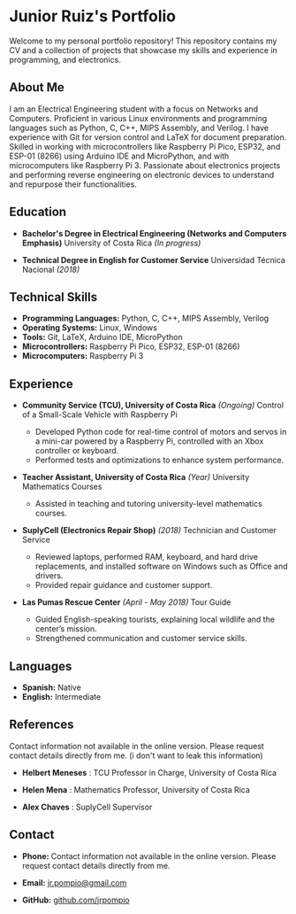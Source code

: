 # Junior Ruiz's Portfolio

Welcome to my personal portfolio repository! This repository contains my CV
and a collection of projects that showcase my skills and experience in
programming, and electronics.

## About Me

I am an Electrical Engineering student with a focus on Networks and Computers.
Proficient in various Linux environments and programming languages such as
Python, C, C++, MIPS Assembly, and Verilog. I have experience with Git for
version control and LaTeX for document preparation. Skilled in working with
microcontrollers like Raspberry Pi Pico, ESP32, and ESP-01 (8266) using Arduino
IDE and MicroPython, and with microcomputers like Raspberry Pi 3. Passionate
about electronics projects and performing reverse engineering on electronic
devices to understand and repurpose their functionalities.

## Education

- **Bachelor's Degree in Electrical Engineering (Networks and Computers
  Emphasis)**
  University of Costa Rica *(In progress)*

- **Technical Degree in English for Customer Service**
  Universidad Técnica Nacional *(2018)*

## Technical Skills

- **Programming Languages:** Python, C, C++, MIPS Assembly, Verilog
- **Operating Systems:** Linux, Windows
- **Tools:** Git, LaTeX, Arduino IDE, MicroPython
- **Microcontrollers:** Raspberry Pi Pico, ESP32, ESP-01 (8266)
- **Microcomputers:** Raspberry Pi 3

## Experience

- **Community Service (TCU), University of Costa Rica** *(Ongoing)*
  Control of a Small-Scale Vehicle with Raspberry Pi
  - Developed Python code for real-time control of motors and servos in a
    mini-car powered by a Raspberry Pi, controlled with an Xbox controller or
    keyboard.
  - Performed tests and optimizations to enhance system performance.

- **Teacher Assistant, University of Costa Rica** *(Year)*
  University Mathematics Courses
  - Assisted in teaching and tutoring university-level mathematics courses.

- **SuplyCell (Electronics Repair Shop)** *(2018)*
  Technician and Customer Service
  - Reviewed laptops, performed RAM, keyboard, and hard drive replacements,
    and installed software on Windows such as Office and drivers.
  - Provided repair guidance and customer support.

- **Las Pumas Rescue Center** *(April - May 2018)*
  Tour Guide
  - Guided English-speaking tourists, explaining local wildlife and the
    center’s mission.
  - Strengthened communication and customer service skills.

## Languages

- **Spanish:** Native
- **English:** Intermediate

## References

  Contact information not available in the online version.
  Please request contact details directly from me.
  (i don't want to leak this information)

- **Helbert Meneses** :
  TCU Professor in Charge, University of Costa Rica

- **Helen Mena** :
  Mathematics Professor, University of Costa Rica
  
- **Alex Chaves** :
  SuplyCell Supervisor

## Contact

- **Phone:** Contact information not available in the online version.
  Please request contact details directly from me.

- **Email:** [jr.pompio@gmail.com](mailto:jr.pompio@gmail.com)
- **GitHub:** [github.com/jrpompio](https://github.com/jrpompio)
